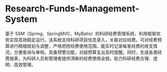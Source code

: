 # Research-Funds-Management-System
基于 SSM（Spring、SpringMVC、MyBatis）的科研经费管理系统，利用框架优势实现高效稳定运行。该系统支持科研项目信息录入，关联对应经费。可对经费预算进行精细规划与调整，严格把控经费使用范围。能实时记录每笔经费的收支情况，方便查询与审核。具备预警功能，对超预算支出及时提醒。同时，生成各类经费报表，为科研人员和管理者提供清晰的经费使用全貌，助力科研经费合理、透明、高效管理。 
